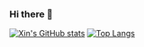 ### Hi there 👋

[![Xin's GitHub stats](https://github-readme-stats.vercel.app/api?username=wxdrizzle&count_private=true&show_icons=true&hide_title=true&include_all_commits=true)](https://wxdrizzle.github.io)
[![Top Langs](https://github-readme-stats.vercel.app/api/top-langs/?username=wxdrizzle&layout=compact)](https://wxdrizzle.github.io)

<!--
**wxdrizzle/wxdrizzle** is a ✨ _special_ ✨ repository because its `README.md` (this file) appears on your GitHub profile.

Here are some ideas to get you started:

- 🔭 I’m currently working on ...
- 🌱 I’m currently learning ...
- 👯 I’m looking to collaborate on ...
- 🤔 I’m looking for help with ...
- 💬 Ask me about ...
- 📫 How to reach me: ...
- 😄 Pronouns: ...
- ⚡ Fun fact: ...
-->
